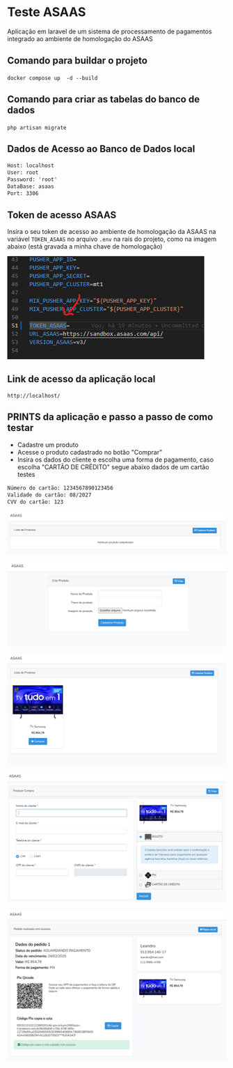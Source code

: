 # Teste ASAAS
Aplicação em laravel de um sistema de processamento de pagamentos integrado
ao ambiente de homologação do ASAAS

## Comando para buildar o projeto
`docker compose up  -d --build`

## Comando para criar as tabelas do banco de dados
`php artisan migrate`


## Dados de Acesso ao Banco de Dados local
```
Host: localhost
User: root
Password: 'root'
DataBase: asaas
Port: 3306
```

## Token de acesso ASAAS
Insira o seu token de acesso ao ambiente de homologação da ASAAS na variável `TOKEN_ASAAS` no arquivo `.env` na raís do projeto, como na imagem abaixo (está gravada a minha chave de homologação)

![alt text](token.png)

## Link de acesso da aplicação local
```url
http://localhost/
```

## PRINTS da aplicação e passo a passo de como testar
- Cadastre um produto
- Acesse o produto cadastrado no botão "Comprar"
- Insira os dados do cliente e escolha uma forma de pagamento, caso escolha "CARTÃO DE CRÉDITO" segue abaixo dados de um cartão testes
```
Número do cartão: 1234567890123456
Validade do cartão: 08/2027
CVV do cartão: 123
```

![alt text](image.png)

![alt text](image2.png)

![alt text](image3.png)

![alt text](image4.png)

![alt text](image5.png)
